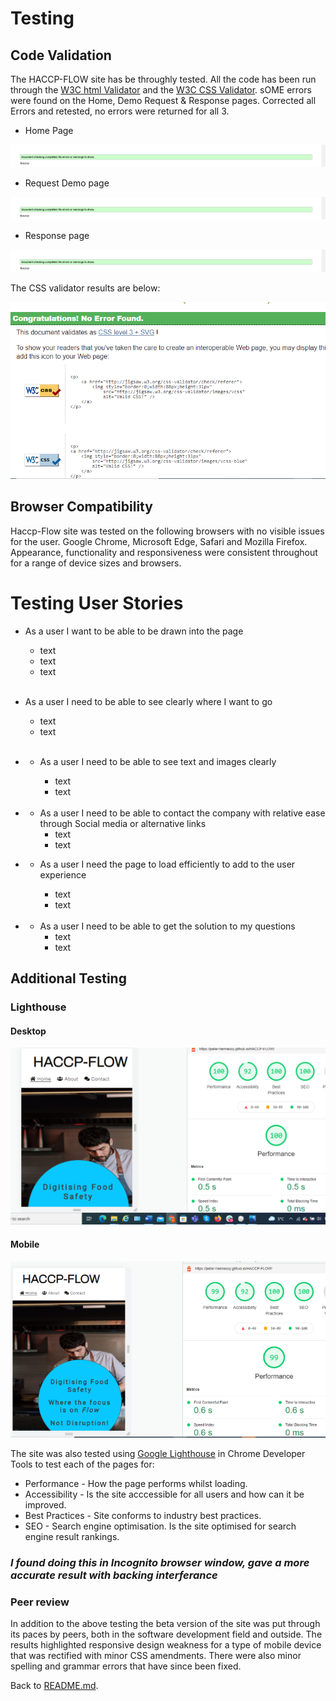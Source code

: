 # Testing
## Code Validation

The HACCP-FLOW site has be throughly tested. All the code has been run through the [W3C html Validator](https://validator.w3.org/) and the [W3C CSS Validator](https://jigsaw.w3.org/css-validator/). sOME errors were found on the Home, Demo Request & Response pages. Corrected all Errors and retested, no errors were returned for all 3. 

* Home Page

![W3C Validator test result](assets/css/images/readme-images/validator.png)

* Request Demo page

![W3C Validator test result](assets/css/images/readme-images/validator.png)

* Response page

![W3C Validator test result](assets/css/images/readme-images/validator.png)


The CSS validator results are below:

![CSS Validator test result](assets/css/images/readme-images/css-validator.png)

## Browser Compatibility

Haccp-Flow site was tested on the following browsers with no visible issues for the user. 
Google Chrome, Microsoft Edge, Safari and Mozilla Firefox. Appearance, functionality and responsiveness were consistent throughout for a range of device sizes and browsers.


# Testing User Stories

*  As a user I want to be able to be drawn into the page
   * text
   * text
   * text

    <br>
* As a user I need to be able to see clearly where I want to go
    * text
    * text

    <br>
* - As a user I need to be able to see text and images clearly 
    * text
    * text

    <br>
* - As a user I need to be able to contact the company with relative ease through Social media or alternative links
    * text
    * text

* - As a user I need the page to load efficiently to add to the user experience
    * text
    * text

    <br>
* - As a user I need to be able to get the solution to my questions
    * text
    * text


## Additional Testing
### Lighthouse

#### Desktop
![Google Lighthouse Test](assets/css/images/readme-images/desktop-lighthouse.png)

#### Mobile 
![Google lighthouse Test](assets/css/images/readme-images/lighthouse-mobile.png)

The site was also tested using [Google Lighthouse](https://developers.google.com/web/tools/lighthouse) in Chrome Developer Tools to test each of the pages for:

* Performance - How the page performs whilst loading.
* Accessibility - Is the site acccessible for all users and how can it be improved.
* Best Practices - Site conforms to industry best practices.
* SEO - Search engine optimisation. Is the site optimised for search engine result rankings.

### _I found doing this in Incognito browser window, gave a more accurate result with backing interferance_

### Peer review
In addition to the above testing the beta version of the site was put through its paces by peers, both in the software development field and outside. The results highlighted responsive design weakness for a type of mobile device that was rectified with minor CSS amendments. There were also minor spelling and grammar errors that have since been fixed.

Back to [README.md](./README.md#testing).